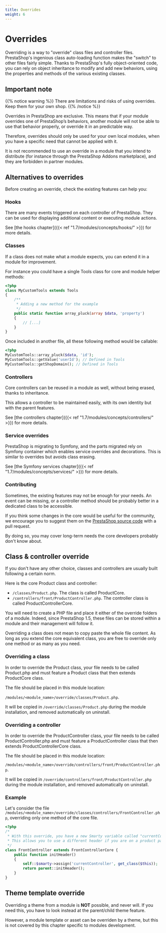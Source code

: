 ```yaml
---
title: Overrides
weight: 6
---
```


# Overrides

Overriding is a way to "override" class files and controller files. PrestaShop's ingenious class auto-loading function makes the "switch" to other files fairly simple. Thanks to PrestaShop's fully object-oriented code, you can rely on object inheritance to modify and add new behaviors, using the properties and methods of the various existing classes.

## Important note

{{% notice warning %}}
There are limitations and risks of using overrides. Keep them for your own shop.
{{% /notice %}}

Overrides in PrestaShop are exclusive. This means that if your module overrides one of PrestaShop’s behaviors, another module will not be able to use that behavior properly, or override it in an predictable way.

Therefore, overrides should only be used for your own local modules, when you have a specific need that cannot be applied with it.

It is not recommended to use an override in a module that you intend to distribute (for instance through the PrestaShop Addons marketplace), and they are forbidden in partner modules.

## Alternatives to overrides

Before creating an override, check the existing features can help you:

### Hooks

There are many events triggered on each controller of PrestaShop. They can be used
for displaying additional content or executing module actions.

See [the hooks chapter]({{< ref "1.7/modules/concepts/hooks/" >}}) for more details.

### Classes

If a class does not make what a module expects, you can extend it in a module for improvement.

For instance you could have a single Tools class for core and module helper methods:

```php
<?php
class MyCustomTools extends Tools
{
    /**
     * Adding a new method for the example
     */
    public static function array_pluck(array $data, 'property')
    {
        // [...]
    }
}
```

Once included in another file, all these following method would be callable:

```php
<?php
MyCustomTools::array_pluck($data, 'id');
MyCustomTools::getValue('userId'); // Defined in Tools
MyCustomTools::getShopDomain(); // Defined in Tools
```

### Controllers

Core controllers can be reused in a module as well, without being erased, thanks to inheritance.

This allows a controller to be maintained easily, with its own identity but with the parent features.

See [the controllers chapter]({{< ref "1.7/modules/concepts/controllers/" >}}) for more details.

### Service overrides

PrestaShop is migrating to Symfony, and the parts migrated rely on Symfony container which enables service overrides and decorations. This is similar to overrides but avoids class erasing.

See [the Symfony services chapter]({{< ref "1.7/modules/concepts/services/" >}}) for more details.

### Contributing

Sometimes, the existing features may not be enough for your needs.
An event can be missing, or a controller method should be probably better in a dedicated class to be accessible.

If you think some changes in the core would be useful for the community, we encourage you to suggest them on the
[PrestaShop source code](https://github.com/PrestaShop/PrestaShop) with a pull request.

By doing so, you may cover long-term needs the core developers probably don't know about.


## Class & controller override

If you don't have any other choice, classes and controllers are usually built following a certain norm.

Here is the core Product class and controller:

* `/classes/Product.php`. The class is called ProductCore.
* `/controllers/front/ProductController.php`. The controller class is called ProductControllerCore.

You will need to create a PHP file and place it either of the override folders of a module.
Indeed, since PrestaShop 1.5, these files can be stored within a module and their management will follow it.

Overriding a class does not mean to copy paste the whole file content.
As long as you extend the core equivalent class, you are free to override only one method or as many as you need.

### Overriding a class

In order to override the Product class, your file needs to be called Product.php and must feature a Product class that then extends ProductCore class.

The file should be placed in this module location:

`/modules/<module_name>/override/classes/Product.php`.

It will be copied in `/override/classes/Product.php` during the module installation, and removed automatically on uninstall.

### Overriding a controller

In order to override the ProductController class, your file needs to be called ProductController.php and must feature a ProductController class that then extends ProductControllerCore class.

The file should be placed in this module location:

`/modules/<module_name>/override/controllers/front/ProductController.php`.

It will be copied in `/override/controllers/front/ProductController.php` during the module installation, and removed automatically on uninstall.

### Example

Let's consider the file `/modules/<module_name>/override/classes/controllers/FrontController.php`, overriding only one method of the core file.

```php
<?php
/*
 * With this override, you have a new Smarty variable called "currentController" available in header.tpl
 * This allows you to use a different header if you are on a product page, category page or home.
 */
class FrontController extends FrontControllerCore {
    public function initHeader()
    {
        self::$smarty->assign('currentController', get_class($this));
        return parent::initHeader();
    }
}
```

## Theme template override

Overriding a theme from a module is **NOT** possible, and never will.
If you need this, you have to look instead at the parent/child theme feature.

However, a module template or asset can be overriden by a theme,
but this is not covered by this chapter specific to modules development.
